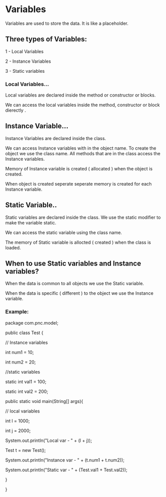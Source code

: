 # Variables

Variables are used to store the data. It is like a placeholder.

## Three types of Variables: 

1 - Local Variables

2 - Instance Variables

3 - Static variables


### Local Variables...

Local variables are declared inside the method or constructor or blocks.

We can access the local variables inside the method, constructor or block dierectly .


## Instance Variable...

Instance Variables are declared inside the class.

We can access Instance variables with in the object name. To create the object we use the class name. All methods that are in the class access the Instance variables.

Memory of Instance variable is created ( allocated ) when the object is created.

When object is created seperate seperate memory is created for each Instance variable.

## Static Variable..

Static variables are declared inside the class. We use the static modifier to make the variable static.

We can access the static variable using the class name.

The memory of Static variable is allocted ( created ) when the class is loaded.

## When to use Static variables and Instance variables?

When the data is common to all objects we use the Static variable.

When the data is specific ( different ) to the object we use the Instance variable.


### Example: 

package com.pnc.model;

public class Test {

  // Instance variables

  int num1 = 10;

  int num2 = 20;


  //static variables

  static int val1 = 100;

  static int val2 = 200;

  public static void main(String[] args){

  // local variables

  int l = 1000;

  int j = 2000;

  System.out.println("Local var - " + (l + j));

  Test t = new Test();

  System.out.println("Instance var - " + (t.num1 + t.num2));

  System.out.println("Static var - " + (Test.val1 + Test.val2));

 }

}

